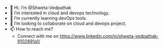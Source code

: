 - 👋 Hi, I’m @Shweta-Vedpathak
- 👀 I’m interested in cloud and devops technology.
- 🌱 I’m currently learning devOps tools. 
- 💞️ I’m looking to collaborate on cloud and devops project.
- 📫 How to reach me?
     - Connect with me on https://www.linkedin.com/in/shweta-vedpathak-9102891a1/

<!---
Shweta-Vedpathak/Shweta-Vedpathak is a ✨ special ✨ repository because its `README.md` (this file) appears on your GitHub profile.
You can click the Preview link to take a look at your changes.
--->
